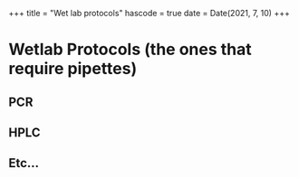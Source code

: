 +++
title = "Wet lab protocols"
hascode = true
date = Date(2021, 7, 10)
+++

# Wetlab Protocols (the ones that require pipettes)

## PCR

## HPLC

## Etc...